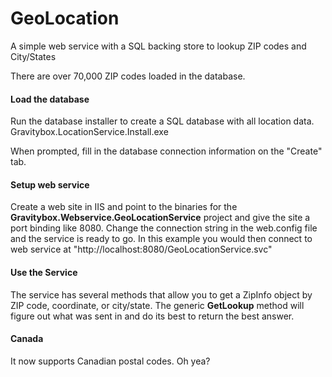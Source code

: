 # GeoLocation
A simple web service with a SQL backing store to lookup ZIP codes and City/States

There are over 70,000 ZIP codes loaded in the database.

#### Load the database
Run the database installer to create a SQL database with all location data.
Gravitybox.LocationService.Install.exe

When prompted, fill in the database connection information on the "Create" tab.

#### Setup web service
Create a web site in IIS and point to the binaries for the **Gravitybox.Webservice.GeoLocationService** project and give the site a port binding like 8080. Change the connection string in the web.config file and the service is ready to go. In this example you would then connect to web service at "http://localhost:8080/GeoLocationService.svc"

#### Use the Service
The service has several methods that allow you to get a ZipInfo object by ZIP code, coordinate, or city/state. The generic **GetLookup** method will figure out what was sent in and do its best to return the best answer.

#### Canada
It now supports Canadian postal codes. Oh yea?